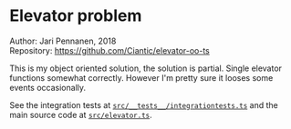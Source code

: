 # Elevator problem

Author: Jari Pennanen, 2018 \
Repository: https://github.com/Ciantic/elevator-oo-ts

This is my object oriented solution, the solution is partial. Single elevator functions somewhat correctly. However I'm pretty sure it looses some events occasionally.

See the integration tests at [`src/__tests__/integrationtests.ts`](./src/__tests__/integrationtests.ts) and the main source code at [`src/elevator.ts`](./src/elevator.ts).
